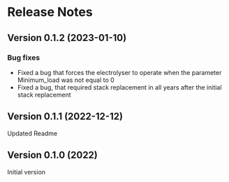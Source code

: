Release Notes
=============

Version 0.1.2 (2023-01-10)
--------------------------
### Bug fixes
* Fixed a bug that forces the electrolyser to operate when the parameter Minimum_load was not equal to 0
* Fixed a bug, that required stack replacement in all years after the initial stack replacement 

Version 0.1.1 (2022-12-12)
--------------------------
Updated Readme

Version 0.1.0 (2022)
--------------------------
Initial version
